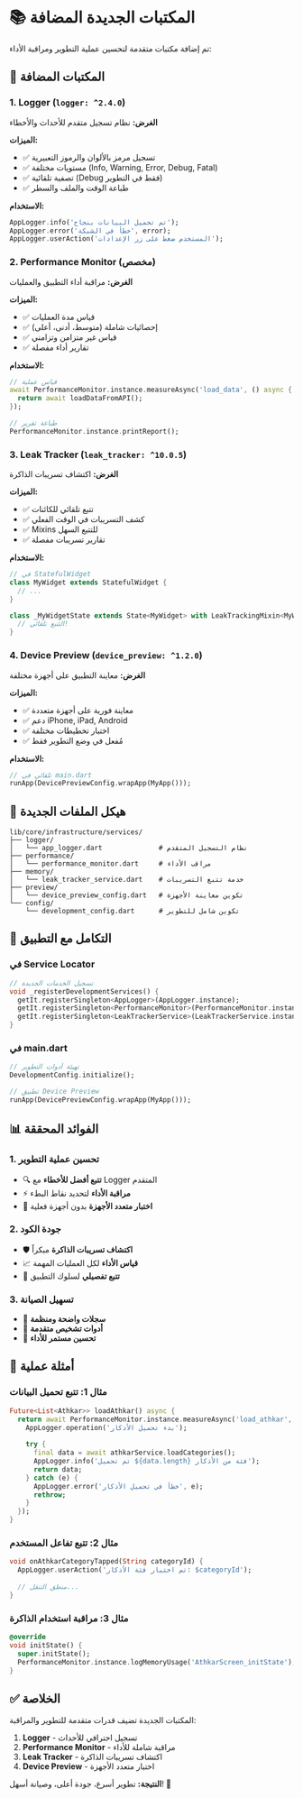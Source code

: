 # 📚 المكتبات الجديدة المضافة

تم إضافة مكتبات متقدمة لتحسين عملية التطوير ومراقبة الأداء:

## 🔧 المكتبات المضافة

### 1. Logger (`logger: ^2.4.0`)
**الغرض:** نظام تسجيل متقدم للأحداث والأخطاء

**الميزات:**
- ✅ تسجيل مرمز بالألوان والرموز التعبيرية
- ✅ مستويات مختلفة (Info, Warning, Error, Debug, Fatal)
- ✅ تصفية تلقائية (Debug فقط في التطوير)
- ✅ طباعة الوقت والملف والسطر

**الاستخدام:**
```dart
AppLogger.info('تم تحميل البيانات بنجاح');
AppLogger.error('خطأ في الشبكة', error);
AppLogger.userAction('المستخدم ضغط على زر الإعدادات');
```

### 2. Performance Monitor (مخصص)
**الغرض:** مراقبة أداء التطبيق والعمليات

**الميزات:**
- ✅ قياس مدة العمليات
- ✅ إحصائيات شاملة (متوسط، أدنى، أعلى)
- ✅ قياس غير متزامن وتزامني
- ✅ تقارير أداء مفصلة

**الاستخدام:**
```dart
// قياس عملية
await PerformanceMonitor.instance.measureAsync('load_data', () async {
  return await loadDataFromAPI();
});

// طباعة تقرير
PerformanceMonitor.instance.printReport();
```

### 3. Leak Tracker (`leak_tracker: ^10.0.5`)
**الغرض:** اكتشاف تسريبات الذاكرة

**الميزات:**
- ✅ تتبع تلقائي للكائنات
- ✅ كشف التسريبات في الوقت الفعلي
- ✅ Mixins للتتبع السهل
- ✅ تقارير تسريبات مفصلة

**الاستخدام:**
```dart
// في StatefulWidget
class MyWidget extends StatefulWidget {
  // ...
}

class _MyWidgetState extends State<MyWidget> with LeakTrackingMixin<MyWidget> {
  // التتبع تلقائي!
}
```

### 4. Device Preview (`device_preview: ^1.2.0`)
**الغرض:** معاينة التطبيق على أجهزة مختلفة

**الميزات:**
- ✅ معاينة فورية على أجهزة متعددة
- ✅ دعم iPhone, iPad, Android
- ✅ اختبار تخطيطات مختلفة
- ✅ مُفعل في وضع التطوير فقط

**الاستخدام:**
```dart
// تلقائي في main.dart
runApp(DevicePreviewConfig.wrapApp(MyApp()));
```

## 📂 هيكل الملفات الجديدة

```
lib/core/infrastructure/services/
├── logger/
│   └── app_logger.dart              # نظام التسجيل المتقدم
├── performance/
│   └── performance_monitor.dart     # مراقب الأداء
├── memory/
│   └── leak_tracker_service.dart    # خدمة تتبع التسريبات
├── preview/
│   └── device_preview_config.dart   # تكوين معاينة الأجهزة
└── config/
    └── development_config.dart      # تكوين شامل للتطوير
```

## 🚀 التكامل مع التطبيق

### في Service Locator
```dart
// تسجيل الخدمات الجديدة
void _registerDevelopmentServices() {
  getIt.registerSingleton<AppLogger>(AppLogger.instance);
  getIt.registerSingleton<PerformanceMonitor>(PerformanceMonitor.instance);
  getIt.registerSingleton<LeakTrackerService>(LeakTrackerService.instance);
}
```

### في main.dart
```dart
// تهيئة أدوات التطوير
DevelopmentConfig.initialize();

// تطبيق Device Preview
runApp(DevicePreviewConfig.wrapApp(MyApp()));
```

## 📊 الفوائد المحققة

### 1. تحسين عملية التطوير
- 🔍 **تتبع أفضل للأخطاء** مع Logger المتقدم
- ⚡ **مراقبة الأداء** لتحديد نقاط البطء
- 📱 **اختبار متعدد الأجهزة** بدون أجهزة فعلية

### 2. جودة الكود
- 🛡️ **اكتشاف تسريبات الذاكرة** مبكراً
- 📈 **قياس الأداء** لكل العمليات المهمة
- 🎯 **تتبع تفصيلي** لسلوك التطبيق

### 3. تسهيل الصيانة
- 📝 **سجلات واضحة ومنظمة**
- 🔧 **أدوات تشخيص متقدمة**
- 🚀 **تحسين مستمر للأداء**

## 🎯 أمثلة عملية

### مثال 1: تتبع تحميل البيانات
```dart
Future<List<Athkar>> loadAthkar() async {
  return await PerformanceMonitor.instance.measureAsync('load_athkar', () async {
    AppLogger.operation('بدء تحميل الأذكار');
    
    try {
      final data = await athkarService.loadCategories();
      AppLogger.info('تم تحميل ${data.length} فئة من الأذكار');
      return data;
    } catch (e) {
      AppLogger.error('خطأ في تحميل الأذكار', e);
      rethrow;
    }
  });
}
```

### مثال 2: تتبع تفاعل المستخدم
```dart
void onAthkarCategoryTapped(String categoryId) {
  AppLogger.userAction('تم اختيار فئة الأذكار: $categoryId');
  
  // منطق التنقل...
}
```

### مثال 3: مراقبة استخدام الذاكرة
```dart
@override
void initState() {
  super.initState();
  PerformanceMonitor.instance.logMemoryUsage('AthkarScreen_initState');
}
```

## ✅ الخلاصة

المكتبات الجديدة تضيف قدرات متقدمة للتطوير والمراقبة:

1. **Logger** - تسجيل احترافي للأحداث
2. **Performance Monitor** - مراقبة شاملة للأداء  
3. **Leak Tracker** - اكتشاف تسريبات الذاكرة
4. **Device Preview** - اختبار متعدد الأجهزة

**النتيجة:** تطوير أسرع، جودة أعلى، وصيانة أسهل! 🚀